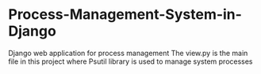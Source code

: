 # Process-Management-System-in-Django
Django web application for process management
The view.py is the main file in this project where Psutil library is used to manage system processes 
